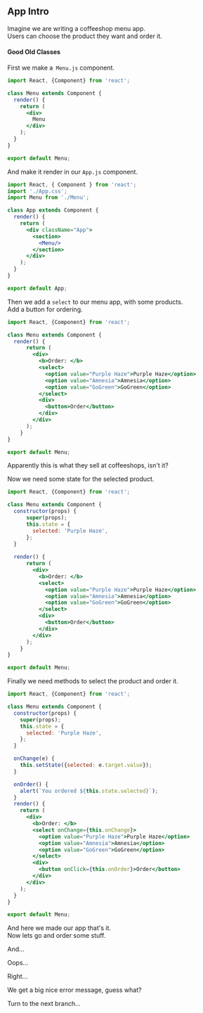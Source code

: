 ## App Intro
Imagine we are writing a coffeeshop menu app.  
Users can choose the product they want and order it.

#### Good Old Classes

First we make a` Menu.js` component.

```jsx harmony
import React, {Component} from 'react';

class Menu extends Component {
  render() {
    return (
      <div>
        Menu
      </div>
    );
  }
}

export default Menu;

```

And make it render in our `App.js` component.

```jsx harmony
import React, { Component } from 'react';
import './App.css';
import Menu from './Menu';

class App extends Component {
  render() {
    return (
      <div className="App">
        <section>
          <Menu/>
        </section>
      </div>
    );
  }
}

export default App;

```

Then we add a `select` to our menu app, with some products.  
Add a button for ordering.

```jsx harmony
import React, {Component} from 'react';

class Menu extends Component {
  render() {
      return (
        <div>
          <b>Order: </b>
          <select>
            <option value="Purple Haze">Purple Haze</option>
            <option value="Amnesia">Amnesia</option>
            <option value="GoGreen">GoGreen</option>
          </select>
          <div>
            <button>Order</button>
          </div>
        </div>
      );
    }
}

export default Menu;

```

Apparently this is what they sell at coffeeshops, isn't it?

Now we need some state for the selected product.

```jsx harmony
import React, {Component} from 'react';

class Menu extends Component {
  constructor(props) {
      super(props);
      this.state = {
        selected: 'Purple Haze',
      };
  }
    
  render() {
      return (
        <div>
          <b>Order: </b>
          <select>
            <option value="Purple Haze">Purple Haze</option>
            <option value="Amnesia">Amnesia</option>
            <option value="GoGreen">GoGreen</option>
          </select>
          <div>
            <button>Order</button>
          </div>
        </div>
      );
    }
}

export default Menu;

```

Finally we need methods to select the product and order it.

```jsx harmony
import React, {Component} from 'react';

class Menu extends Component {
  constructor(props) {
    super(props);
    this.state = {
      selected: 'Purple Haze',
    };
  }

  onChange(e) {
    this.setState({selected: e.target.value});
  }

  onOrder() {
    alert(`You ordered ${this.state.selected}`);
  }
  render() {
    return (
      <div>
        <b>Order: </b>
        <select onChange={this.onChange}>
          <option value="Purple Haze">Purple Haze</option>
          <option value="Amnesia">Amnesia</option>
          <option value="GoGreen">GoGreen</option>
        </select>
        <div>
          <button onClick={this.onOrder}>Order</button>
        </div>
      </div>
    );
  }
}

export default Menu;

```

And here we made our app that's it.  
Now lets go and order some stuff.  

And...

Oops...

Right...

We get a big nice error message, guess what?

Turn to the next branch...